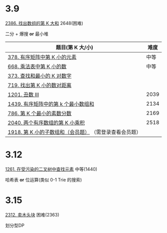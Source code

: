 3.9
=====
[2386. 找出数组的第 K 大和](https://leetcode.cn/problems/find-the-k-sum-of-an-array/)   2648(困难)

二分 + 爆搜 **or** 最小堆

| 题目(**第 K 大/小)**                                                                                                   | 难度   |
|-------------------------------------------------------------------------------------------------------------------|------|
| [378. 有序矩阵中第 K 小的元素](https://leetcode.cn/problems/kth-smallest-element-in-a-sorted-matrix/)                       | 中等   |
| [668. 乘法表中第 K 小的数](https://leetcode-cn.com/problems/kth-smallest-number-in-multiplication-table)                  | 中等   |
| [373. 查找和最小的 K 对数字](https://leetcode-cn.com/problems/find-k-pairs-with-smallest-sums)                             |      |
| [719. 找出第 K 小的数对距离](https://leetcode-cn.com/problems/find-k-th-smallest-pair-distance)                            |      |
| [1201. 丑数 III](https://leetcode-cn.com/problems/ugly-number-iii)                                                  | 2039 |
| [1439. 有序矩阵中的第 k 个最小数组和](https://leetcode-cn.com/problems/find-the-kth-smallest-sum-of-a-matrix-with-sorted-rows) | 2134 |
| [786. 第 K 个最小的素数分数](https://leetcode-cn.com/problems/k-th-smallest-prime-fraction)                                | 2169 |
| [2040. 两个有序数组的第 K 小乘积](https://leetcode-cn.com/problems/kth-smallest-product-of-two-sorted-arrays)                | 2518 |
| [1918. 第 K 小的子数组和（会员题）](https://leetcode-cn.com/problems/kth-smallest-subarray-sum) （需登录查看会员题）                    |      |

3.12
=====

[1261. 在受污染的二叉树中查找元素](https://leetcode.cn/problems/find-elements-in-a-contaminated-binary-tree) 中等(1440)

哈希表 **or** 位运算(类似 0-1 Trie 的搜索)

3.15
=====

[2312. 卖木头块](https://leetcode.cn/problems/selling-pieces-of-wood)   困难(2363)

划分型DP
